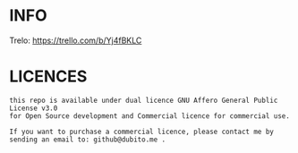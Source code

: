 # INFO
Trelo: https://trello.com/b/Yj4fBKLC

# LICENCES

	this repo is available under dual licence GNU Affero General Public License v3.0
	for Open Source development and Commercial licence for commercial use.

	If you want to purchase a commercial licence, please contact me by sending an email to: github@dubito.me .
